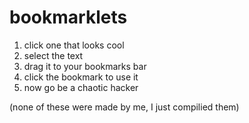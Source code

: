 # bookmarklets

1. click one that looks cool
2. select the text
3. drag it to your bookmarks bar
4. click the bookmark to use it
5. now go be a chaotic hacker

(none of these were made by me, I just compilied them)
